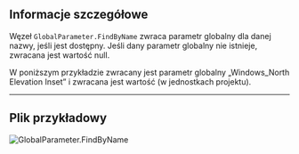 ## Informacje szczegółowe
Węzeł `GlobalParameter.FindByName` zwraca parametr globalny dla danej nazwy, jeśli jest dostępny. Jeśli dany parametr globalny nie istnieje, zwracana jest wartość null.

W poniższym przykładzie zwracany jest parametr globalny „Windows_North Elevation Inset” i zwracana jest wartość (w jednostkach projektu).
___
## Plik przykładowy

![GlobalParameter.FindByName](./Revit.Elements.GlobalParameter.FindByName_img.jpg)
